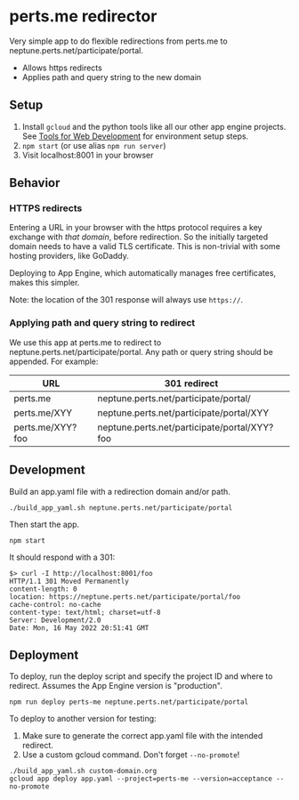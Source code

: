 # perts.me redirector

Very simple app to do flexible redirections from perts.me to neptune.perts.net/participate/portal.

* Allows https redirects
* Applies path and query string to the new domain

## Setup

1. Install `gcloud` and the python tools like all our other app engine projects. See [Tools for Web Development][1] for environment setup steps.
2. `npm start` (or use alias `npm run server`)
3. Visit localhost:8001 in your browser

## Behavior

### HTTPS redirects

Entering a URL in your browser with the https protocol requires a key exchange with _that domain_, before redirection. So the initially targeted domain needs to have a valid TLS certificate. This is non-trivial with some hosting providers, like GoDaddy.

Deploying to App Engine, which automatically manages free certificates, makes this simpler.

Note: the location of the 301 response will always use `https://`.

### Applying path and query string to redirect

We use this app at perts.me to redirect to neptune.perts.net/participate/portal. Any path or query string should be appended. For example:

|       URL        |                 301 redirect                 |
|------------------|----------------------------------------------|
| perts.me         | neptune.perts.net/participate/portal/        |
| perts.me/XYY     | neptune.perts.net/participate/portal/XYY     |
| perts.me/XYY?foo | neptune.perts.net/participate/portal/XYY?foo |

## Development

Build an app.yaml file with a redirection domain and/or path.

```
./build_app_yaml.sh neptune.perts.net/participate/portal
```

Then start the app.

```
npm start
```

It should respond with a 301:

```
$> curl -I http://localhost:8001/foo
HTTP/1.1 301 Moved Permanently
content-length: 0
location: https://neptune.perts.net/participate/portal/foo
cache-control: no-cache
content-type: text/html; charset=utf-8
Server: Development/2.0
Date: Mon, 16 May 2022 20:51:41 GMT
```

## Deployment

To deploy, run the deploy script and specify the project ID and where to redirect. Assumes the App Engine version is "production".

```
npm run deploy perts-me neptune.perts.net/participate/portal
```

To deploy to another version for testing:

1. Make sure to generate the correct app.yaml file with the intended redirect.
2. Use a custom gcloud command. Don't forget `--no-promote`!

```
./build_app_yaml.sh custom-domain.org
gcloud app deploy app.yaml --project=perts-me --version=acceptance --no-promote
```

[1]: https://docs.google.com/document/d/184dsSF-esWgJ-TS_da3--UkFNb1oIur-r99X-7Xmhfg/edit
